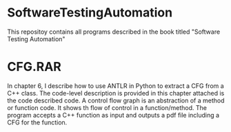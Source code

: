 # SoftwareTestingAutomation
This repositoy contains all programs described in the book titled "Software Testing Automation"


# CFG.RAR
In chapter 6, I describe how to use ANTLR in Python to extract a CFG from a C++ class.
The code-level description is provided in this chapter attached is the code described code.
A control flow graph is an abstraction of a method or function code. It shows th flow of control in a function/method.
The program accepts a C++ function as input and outputs a pdf file including a CFG for the function. 

# 

